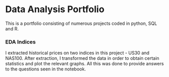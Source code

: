 # Data Analysis Portfolio
This is a portfolio consisting of numerous projects coded in python, SQL and R.

### EDA Indices
I extracted historical prices on two indices in this project - US30 and NAS100. 
After extraction, I transformed the data in order to obtain certain statistics and plot the relevant graphs.
All this was done to provide answers to the questions seen in the notebook.
